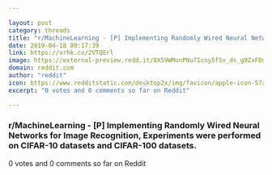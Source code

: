 ```yaml
---

layout: post
category: threads
title: "r/MachineLearning - [P] Implementing Randomly Wired Neural Networks for Image Recognition, Experiments were performed on CIFAR-10 datasets and CIFAR-100 datasets."
date: 2019-04-18 09:17:39
link: https://vrhk.co/2VTQErl
image: https://external-preview.redd.it/8X59WMunPNu7Icny5fSv_ds_g9ZxFDqgCYF4yz7dgHM.jpg?auto=webp&s=60cb7bd22fbd57a837e69f5b10891d2e5ce28c1e
domain: reddit.com
author: "reddit"
icon: https://www.redditstatic.com/desktop2x/img/favicon/apple-icon-57x57.png
excerpt: "0 votes and 0 comments so far on Reddit"

---
```


### r/MachineLearning - [P] Implementing Randomly Wired Neural Networks for Image Recognition, Experiments were performed on CIFAR-10 datasets and CIFAR-100 datasets.

0 votes and 0 comments so far on Reddit